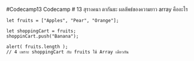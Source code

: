 #Codecamp13
Codecamp # 13
สุรางคนา ตากันธะ
ผลลัพธ์ของความยาว array คืออะไร

    let fruits = ["Apples", "Pear", "Orange"];

    let shoppingCart = fruits;
    shoppinCart.push("Banana");

    alert( fruits.length );
    // 4 เพราะ shoppingCart กับ fruits ใช้ Array เดียวกัน